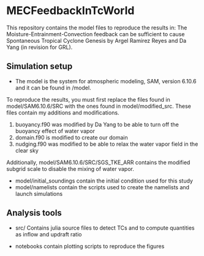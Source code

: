 # MECFeedbackInTcWorld

This repository contains the model files to reproduce the results in: The Moisture-Entrainment-Convection feedback can be sufficient to cause Spontaneous Tropical Cyclone Genesis by Argel Ramirez Reyes and Da Yang (in revision for GRL).

## Simulation setup
* The model is the system for atmospheric modeling, SAM, version 6.10.6 and it can be found in /model. 

To reproduce the results, you must first replace the files found in model/SAM6.10.6/SRC with the ones found in model/modified_src. These files contain my additions and modifications.
1. buoyancy.f90 was modified by Da Yang to be able to turn off the buoyancy effect of water vapor
1. domain.f90 is modified to create our domain
1. nudging.f90 was modified to be able to relax the water vapor field in the clear sky

Additionally, model/SAM6.10.6/SRC/SGS_TKE_ARR contains the modified subgrid scale to disable the mixing of water vapor.

* model/initial_soundings contain the initial condition used for this study
* model/namelists contain the scripts used to create the namelists and launch simulations


## Analysis tools

* src/ Contains julia source files to detect TCs and to compute quantities as inflow and updraft ratio

* notebooks contain plotting scripts to reproduce the figures
